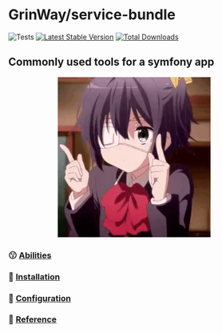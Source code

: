 GrinWay/service-bundle
======
![Tests](https://github.com/GrinWay/service-bundle/workflows/tests/badge.svg)
[![Latest Stable Version](https://poser.pugx.org/GrinWay/service-bundle/v)](//packagist.org/packages/GrinWay/service-bundle)
[![Total Downloads](https://poser.pugx.org/GrinWay/service-bundle/downloads)](//packagist.org/packages/GrinWay/service-bundle)

<h2>Commonly used tools for a symfony app</h2>

<p align="center">
  <img alt="anime gif" src="https://github.com/GrinWay/service-bundle/blob/main/docs/media/gif/anime.gif" />
</p>

### 😗 [Abilities](https://github.com/GrinWay/service-bundle/blob/main/docs/abilities.md)

### 🔰 [Installation](https://github.com/GrinWay/service-bundle/blob/main/docs/installation.md)

### 📝 [Configuration](https://github.com/GrinWay/service-bundle/blob/main/docs/configuration.md)

### 🔗 [Reference](https://github.com/GrinWay/service-bundle/blob/main/docs/reference.md)
